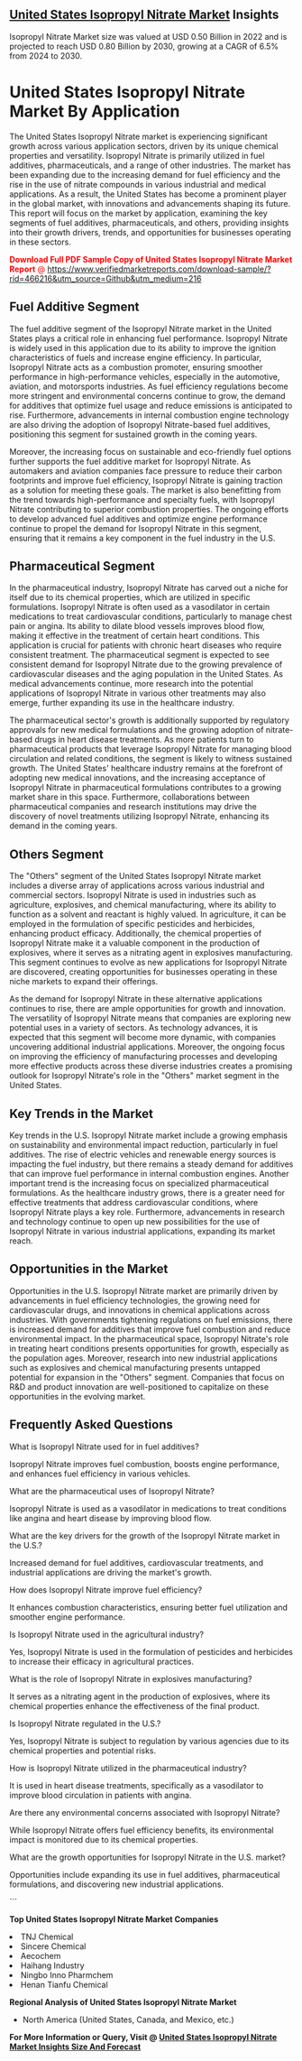 <h2><a href="https://www.verifiedmarketreports.com/download-sample/?rid=466216&amp;utm_source=Github&amp;utm_medium=216" target="_blank">United States Isopropyl Nitrate Market</a> Insights</h2><p>Isopropyl Nitrate Market size was valued at USD 0.50 Billion in 2022 and is projected to reach USD 0.80 Billion by 2030, growing at a CAGR of 6.5% from 2024 to 2030.</p><p><h1>United States Isopropyl Nitrate Market By Application</h1><p>The United States Isopropyl Nitrate market is experiencing significant growth across various application sectors, driven by its unique chemical properties and versatility. Isopropyl Nitrate is primarily utilized in fuel additives, pharmaceuticals, and a range of other industries. The market has been expanding due to the increasing demand for fuel efficiency and the rise in the use of nitrate compounds in various industrial and medical applications. As a result, the United States has become a prominent player in the global market, with innovations and advancements shaping its future. This report will focus on the market by application, examining the key segments of fuel additives, pharmaceuticals, and others, providing insights into their growth drivers, trends, and opportunities for businesses operating in these sectors. <p><span class=""><span style="color: #ff0000;"><strong>Download Full PDF Sample Copy of United States Isopropyl Nitrate Market Report</strong> @ </span><a href="https://www.verifiedmarketreports.com/download-sample/?rid=466216&amp;utm_source=Github&amp;utm_medium=216" target="_blank">https://www.verifiedmarketreports.com/download-sample/?rid=466216&amp;utm_source=Github&amp;utm_medium=216</a></span></p></p><h2>Fuel Additive Segment</h2><p>The fuel additive segment of the Isopropyl Nitrate market in the United States plays a critical role in enhancing fuel performance. Isopropyl Nitrate is widely used in this application due to its ability to improve the ignition characteristics of fuels and increase engine efficiency. In particular, Isopropyl Nitrate acts as a combustion promoter, ensuring smoother performance in high-performance vehicles, especially in the automotive, aviation, and motorsports industries. As fuel efficiency regulations become more stringent and environmental concerns continue to grow, the demand for additives that optimize fuel usage and reduce emissions is anticipated to rise. Furthermore, advancements in internal combustion engine technology are also driving the adoption of Isopropyl Nitrate-based fuel additives, positioning this segment for sustained growth in the coming years.<p>Moreover, the increasing focus on sustainable and eco-friendly fuel options further supports the fuel additive market for Isopropyl Nitrate. As automakers and aviation companies face pressure to reduce their carbon footprints and improve fuel efficiency, Isopropyl Nitrate is gaining traction as a solution for meeting these goals. The market is also benefitting from the trend towards high-performance and specialty fuels, with Isopropyl Nitrate contributing to superior combustion properties. The ongoing efforts to develop advanced fuel additives and optimize engine performance continue to propel the demand for Isopropyl Nitrate in this segment, ensuring that it remains a key component in the fuel industry in the U.S.</p><h2>Pharmaceutical Segment</h2><p>In the pharmaceutical industry, Isopropyl Nitrate has carved out a niche for itself due to its chemical properties, which are utilized in specific formulations. Isopropyl Nitrate is often used as a vasodilator in certain medications to treat cardiovascular conditions, particularly to manage chest pain or angina. Its ability to dilate blood vessels improves blood flow, making it effective in the treatment of certain heart conditions. This application is crucial for patients with chronic heart diseases who require consistent treatment. The pharmaceutical segment is expected to see consistent demand for Isopropyl Nitrate due to the growing prevalence of cardiovascular diseases and the aging population in the United States. As medical advancements continue, more research into the potential applications of Isopropyl Nitrate in various other treatments may also emerge, further expanding its use in the healthcare industry.<p>The pharmaceutical sector's growth is additionally supported by regulatory approvals for new medical formulations and the growing adoption of nitrate-based drugs in heart disease treatments. As more patients turn to pharmaceutical products that leverage Isopropyl Nitrate for managing blood circulation and related conditions, the segment is likely to witness sustained growth. The United States' healthcare industry remains at the forefront of adopting new medical innovations, and the increasing acceptance of Isopropyl Nitrate in pharmaceutical formulations contributes to a growing market share in this space. Furthermore, collaborations between pharmaceutical companies and research institutions may drive the discovery of novel treatments utilizing Isopropyl Nitrate, enhancing its demand in the coming years.</p><h2>Others Segment</h2><p>The "Others" segment of the United States Isopropyl Nitrate market includes a diverse array of applications across various industrial and commercial sectors. Isopropyl Nitrate is used in industries such as agriculture, explosives, and chemical manufacturing, where its ability to function as a solvent and reactant is highly valued. In agriculture, it can be employed in the formulation of specific pesticides and herbicides, enhancing product efficacy. Additionally, the chemical properties of Isopropyl Nitrate make it a valuable component in the production of explosives, where it serves as a nitrating agent in explosives manufacturing. This segment continues to evolve as new applications for Isopropyl Nitrate are discovered, creating opportunities for businesses operating in these niche markets to expand their offerings.<p>As the demand for Isopropyl Nitrate in these alternative applications continues to rise, there are ample opportunities for growth and innovation. The versatility of Isopropyl Nitrate means that companies are exploring new potential uses in a variety of sectors. As technology advances, it is expected that this segment will become more dynamic, with companies uncovering additional industrial applications. Moreover, the ongoing focus on improving the efficiency of manufacturing processes and developing more effective products across these diverse industries creates a promising outlook for Isopropyl Nitrate's role in the "Others" market segment in the United States.</p><h2>Key Trends in the Market</h2><p>Key trends in the U.S. Isopropyl Nitrate market include a growing emphasis on sustainability and environmental impact reduction, particularly in fuel additives. The rise of electric vehicles and renewable energy sources is impacting the fuel industry, but there remains a steady demand for additives that can improve fuel performance in internal combustion engines. Another important trend is the increasing focus on specialized pharmaceutical formulations. As the healthcare industry grows, there is a greater need for effective treatments that address cardiovascular conditions, where Isopropyl Nitrate plays a key role. Furthermore, advancements in research and technology continue to open up new possibilities for the use of Isopropyl Nitrate in various industrial applications, expanding its market reach.</p><h2>Opportunities in the Market</h2><p>Opportunities in the U.S. Isopropyl Nitrate market are primarily driven by advancements in fuel efficiency technologies, the growing need for cardiovascular drugs, and innovations in chemical applications across industries. With governments tightening regulations on fuel emissions, there is increased demand for additives that improve fuel combustion and reduce environmental impact. In the pharmaceutical space, Isopropyl Nitrate's role in treating heart conditions presents opportunities for growth, especially as the population ages. Moreover, research into new industrial applications such as explosives and chemical manufacturing presents untapped potential for expansion in the "Others" segment. Companies that focus on R&D and product innovation are well-positioned to capitalize on these opportunities in the evolving market.</p><h2>Frequently Asked Questions</h2><p>What is Isopropyl Nitrate used for in fuel additives?</p><p>Isopropyl Nitrate improves fuel combustion, boosts engine performance, and enhances fuel efficiency in various vehicles.</p><p>What are the pharmaceutical uses of Isopropyl Nitrate?</p><p>Isopropyl Nitrate is used as a vasodilator in medications to treat conditions like angina and heart disease by improving blood flow.</p><p>What are the key drivers for the growth of the Isopropyl Nitrate market in the U.S.?</p><p>Increased demand for fuel additives, cardiovascular treatments, and industrial applications are driving the market's growth.</p><p>How does Isopropyl Nitrate improve fuel efficiency?</p><p>It enhances combustion characteristics, ensuring better fuel utilization and smoother engine performance.</p><p>Is Isopropyl Nitrate used in the agricultural industry?</p><p>Yes, Isopropyl Nitrate is used in the formulation of pesticides and herbicides to increase their efficacy in agricultural practices.</p><p>What is the role of Isopropyl Nitrate in explosives manufacturing?</p><p>It serves as a nitrating agent in the production of explosives, where its chemical properties enhance the effectiveness of the final product.</p><p>Is Isopropyl Nitrate regulated in the U.S.?</p><p>Yes, Isopropyl Nitrate is subject to regulation by various agencies due to its chemical properties and potential risks.</p><p>How is Isopropyl Nitrate utilized in the pharmaceutical industry?</p><p>It is used in heart disease treatments, specifically as a vasodilator to improve blood circulation in patients with angina.</p><p>Are there any environmental concerns associated with Isopropyl Nitrate?</p><p>While Isopropyl Nitrate offers fuel efficiency benefits, its environmental impact is monitored due to its chemical properties.</p><p>What are the growth opportunities for Isopropyl Nitrate in the U.S. market?</p><p>Opportunities include expanding its use in fuel additives, pharmaceutical formulations, and discovering new industrial applications.</p>```</p><p><strong>Top United States Isopropyl Nitrate Market Companies</strong></p><div data-test-id=""><p><li>TNJ Chemical</li><li> Sincere Chemical</li><li> Aecochem</li><li> Haihang Industry</li><li> Ningbo Inno Pharmchem</li><li> Henan Tianfu Chemical</li></p><div><strong>Regional Analysis of&nbsp;United States Isopropyl Nitrate Market</strong></div><ul><li dir="ltr"><p dir="ltr">North America&nbsp;(United States, Canada, and Mexico, etc.)</p></li></ul><p><strong>For More Information or Query, Visit @&nbsp;</strong><strong><a href="https://www.verifiedmarketreports.com/product/isopropyl-nitrate-market/?utm_source=Github&amp;utm_medium=216" target="_blank">United States Isopropyl Nitrate Market Insights Size And Forecast</a></strong></p></div>
